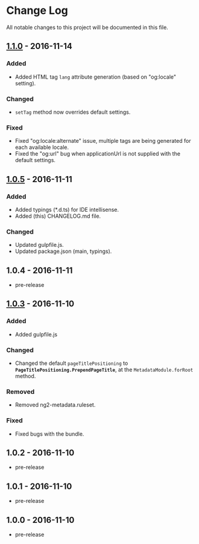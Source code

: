 ﻿# Change Log
All notable changes to this project will be documented in this file.

## [1.1.0] - 2016-11-14
### Added
- Added HTML tag `lang` attribute generation (based on "og:locale" setting).

### Changed
- `setTag` method now overrides default settings.

### Fixed
- Fixed "og:locale:alternate" issue, multiple tags are being generated for each available locale.
- Fixed the "og:url" bug when applicationUrl is not supplied with the default settings.

## [1.0.5] - 2016-11-11
### Added
- Added typings (*.d.ts) for IDE intellisense.
- Added (this) CHANGELOG.md file.

### Changed
- Updated gulpfile.js.
- Updated package.json (main, typings).

## 1.0.4 - 2016-11-11
- pre-release

## [1.0.3] - 2016-11-10
### Added
- Added gulpfile.js

### Changed
- Changed the default `pageTitlePositioning` to **`PageTitlePositioning.PrependPageTitle`**, at the `MetadataModule.forRoot` method.

### Removed
- Removed ng2-metadata.ruleset.

### Fixed
- Fixed bugs with the bundle.

## 1.0.2 - 2016-11-10
- pre-release

## 1.0.1 - 2016-11-10
- pre-release

## 1.0.0 - 2016-11-10
- pre-release

[1.1.0]: https://github.com/fulls1z3/ng2-metadata/compare/1.0.5...1.1.0
[1.0.5]: https://github.com/fulls1z3/ng2-metadata/compare/1.0.3...1.0.5
[1.0.3]: https://github.com/fulls1z3/ng2-metadata/compare/1.0.2...1.0.3
